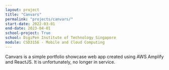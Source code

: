 ```yaml
---
layout: project
title: "Canvars"
permalink: "projects/canvars/"
start-date: 2022-03-01
end-date: 2023-04-01
school-project: True
school: DigiPen Institute of Technology Singapore
module: CSD3156 - Mobile and Cloud Computing 
---
```


Canvars is a simple portfolio showcase web app created using AWS Amplify and ReactJS.
It is unfortunately, no longer in service.